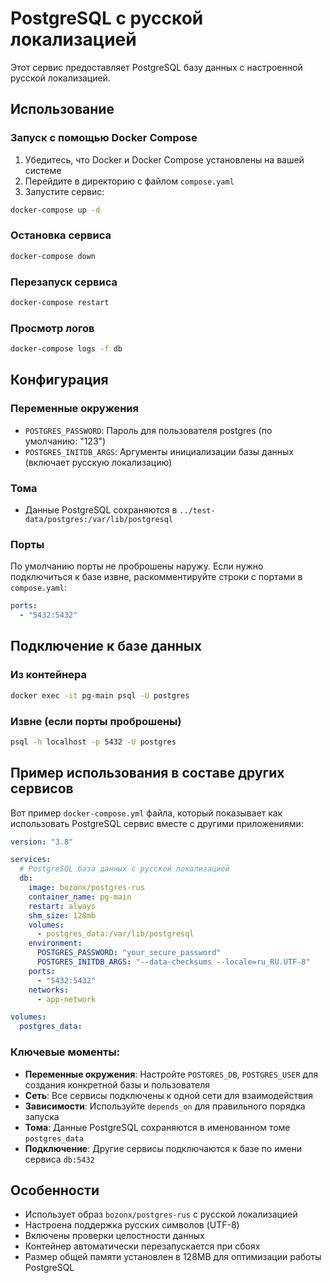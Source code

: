 # PostgreSQL с русской локализацией

Этот сервис предоставляет PostgreSQL базу данных с настроенной русской локализацией.

## Использование

### Запуск с помощью Docker Compose

1. Убедитесь, что Docker и Docker Compose установлены на вашей системе
2. Перейдите в директорию с файлом `compose.yaml`
3. Запустите сервис:

```bash
docker-compose up -d
```

### Остановка сервиса

```bash
docker-compose down
```

### Перезапуск сервиса

```bash
docker-compose restart
```

### Просмотр логов

```bash
docker-compose logs -f db
```

## Конфигурация

### Переменные окружения

- `POSTGRES_PASSWORD`: Пароль для пользователя postgres (по умолчанию: "123")
- `POSTGRES_INITDB_ARGS`: Аргументы инициализации базы данных (включает русскую локализацию)

### Тома

- Данные PostgreSQL сохраняются в `../test-data/postgres:/var/lib/postgresql`

### Порты

По умолчанию порты не проброшены наружу. Если нужно подключиться к базе извне, раскомментируйте строки с портами в `compose.yaml`:

```yaml
ports:
  - "5432:5432"
```

## Подключение к базе данных

### Из контейнера

```bash
docker exec -it pg-main psql -U postgres
```

### Извне (если порты проброшены)

```bash
psql -h localhost -p 5432 -U postgres
```

## Пример использования в составе других сервисов

Вот пример `docker-compose.yml` файла, который показывает как использовать PostgreSQL сервис вместе с другими приложениями:

```yaml
version: "3.8"

services:
  # PostgreSQL база данных с русской локализацией
  db:
    image: bozonx/postgres-rus
    container_name: pg-main
    restart: always
    shm_size: 128mb
    volumes:
      - postgres_data:/var/lib/postgresql
    environment:
      POSTGRES_PASSWORD: "your_secure_password"
      POSTGRES_INITDB_ARGS: "--data-checksums --locale=ru_RU.UTF-8"
    ports:
      - "5432:5432"
    networks:
      - app-network

volumes:
  postgres_data:
```

### Ключевые моменты:

- **Переменные окружения**: Настройте `POSTGRES_DB`, `POSTGRES_USER` для создания конкретной базы и пользователя
- **Сеть**: Все сервисы подключены к одной сети для взаимодействия
- **Зависимости**: Используйте `depends_on` для правильного порядка запуска
- **Тома**: Данные PostgreSQL сохраняются в именованном томе `postgres_data`
- **Подключение**: Другие сервисы подключаются к базе по имени сервиса `db:5432`

## Особенности

- Использует образ `bozonx/postgres-rus` с русской локализацией
- Настроена поддержка русских символов (UTF-8)
- Включены проверки целостности данных
- Контейнер автоматически перезапускается при сбоях
- Размер общей памяти установлен в 128MB для оптимизации работы PostgreSQL
